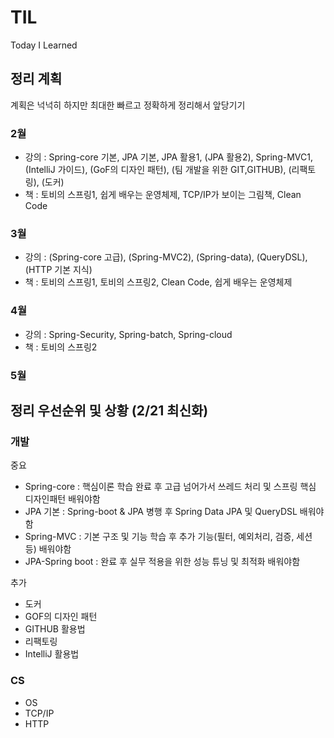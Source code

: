 # TIL
Today I Learned

## 정리 계획

계획은 넉넉히 하지만 최대한 빠르고 정확하게 정리해서 앞당기기

### 2월 

* 강의 : Spring-core 기본, JPA 기본, JPA 활용1, (JPA 활용2), Spring-MVC1, (IntelliJ 가이드), (GoF의 디자인 패턴), (팀 개발을 위한 GIT,GITHUB), (리팩토링), (도커)
* 책 : 토비의 스프링1, 쉽게 배우는 운영체제, TCP/IP가 보이는 그림책, Clean Code

### 3월  

* 강의 : (Spring-core 고급), (Spring-MVC2), (Spring-data), (QueryDSL), (HTTP 기본 지식)
* 책 : 토비의 스프링1, 토비의 스프링2, Clean Code, 쉽게 배우는 운영체제

### 4월

* 강의 : Spring-Security, Spring-batch, Spring-cloud
* 책 : 토비의 스프링2

### 5월

## 정리 우선순위 및 상황 (2/21 최신화)

### 개발

중요
* Spring-core : 핵심이론 학습 완료 후 고급 넘어가서 쓰레드 처리 및 스프링 핵심 디자인패턴 배워야함
* JPA 기본 : Spring-boot & JPA 병행 후 Spring Data JPA 및 QueryDSL 배워야함 
* Spring-MVC : 기본 구조 및 기능 학습 후 추가 기능(필터, 예외처리, 검증, 세션 등) 배워야함
* JPA-Spring boot : 완료 후 실무 적용을 위한 성능 튜닝 및 최적화 배워야함

추가
* 도커
* GOF의 디자인 패턴
* GITHUB 활용법
* 리팩토링
* IntelliJ 활용법


### CS

* OS
* TCP/IP
* HTTP
